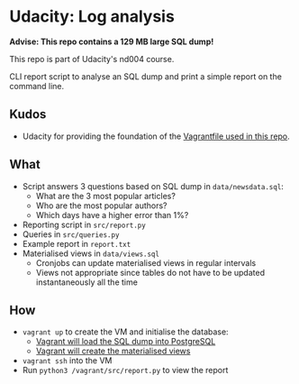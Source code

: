 # Udacity: Log analysis

**Advise: This repo contains a 129 MB large SQL dump!**

This repo is part of Udacity's nd004 course.

CLI report script to analyse an SQL dump and print a simple report on the
command line.

## Kudos

- Udacity for providing the foundation of the [Vagrantfile used in this repo](https://github.com/udacity/fullstack-nanodegree-vm).

## What

- Script answers 3 questions based on SQL dump in `data/newsdata.sql`:
    - What are the 3 most popular articles?
    - Who are the most popular authors?
    - Which days have a higher error than 1%?
- Reporting script in `src/report.py`
- Queries in `src/queries.py`
- Example report in `report.txt`
- Materialised views in `data/views.sql`
    - Cronjobs can update materialised views in regular intervals
    - Views not appropriate since tables do not have to be updated
    instantaneously all the time

## How

- `vagrant up` to create the VM and initialise the database:
    - [Vagrant will load the SQL dump into PostgreSQL](Vagrantfile#L28)
    - [Vagrant will create the materialised views](Vagrantfile#L29)
- `vagrant ssh` into the VM
- Run `python3 /vagrant/src/report.py` to view the report

